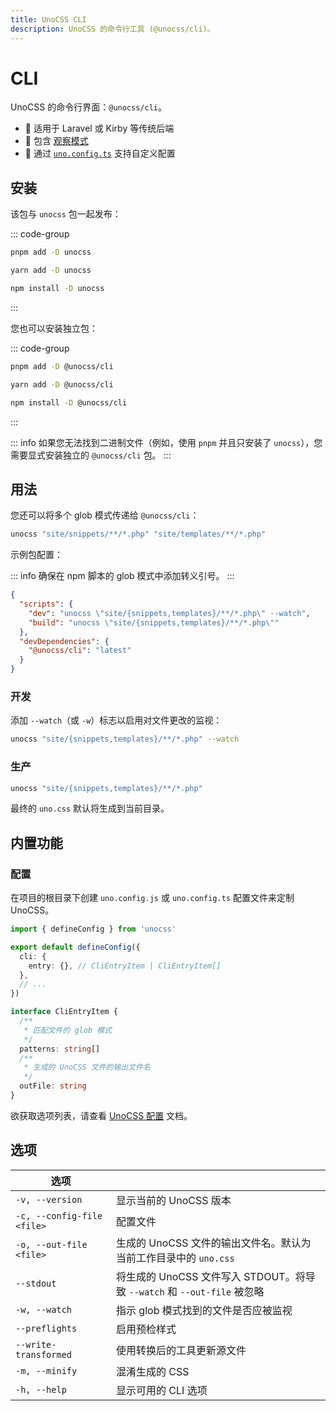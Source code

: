 ```yaml
---
title: UnoCSS CLI
description: UnoCSS 的命令行工具 (@unocss/cli)。
---
```


# CLI

UnoCSS 的命令行界面：`@unocss/cli`。

- 🍱 适用于 Laravel 或 Kirby 等传统后端
- 👀 包含 [观察模式](#development)
- 🔌 通过 [`uno.config.ts`](#configurations) 支持自定义配置

## 安装

该包与 `unocss` 包一起发布：

::: code-group

```bash [pnpm]
pnpm add -D unocss
```

```bash [yarn]
yarn add -D unocss
```

```bash [npm]
npm install -D unocss
```

:::

您也可以安装独立包：

::: code-group

```bash [pnpm]
pnpm add -D @unocss/cli
```

```bash [yarn]
yarn add -D @unocss/cli
```

```bash [npm]
npm install -D @unocss/cli
```

:::

::: info
如果您无法找到二进制文件（例如，使用 `pnpm` 并且只安装了 `unocss`），您需要显式安装独立的 `@unocss/cli` 包。
:::

## 用法

您还可以将多个 glob 模式传递给 `@unocss/cli`：

```bash
unocss "site/snippets/**/*.php" "site/templates/**/*.php"
```

示例包配置：

::: info
确保在 npm 脚本的 glob 模式中添加转义引号。
:::

```json [package.json]
{
  "scripts": {
    "dev": "unocss \"site/{snippets,templates}/**/*.php\" --watch",
    "build": "unocss \"site/{snippets,templates}/**/*.php\""
  },
  "devDependencies": {
    "@unocss/cli": "latest"
  }
}
```

### 开发

添加 `--watch`（或 `-w`）标志以启用对文件更改的监视：

```bash
unocss "site/{snippets,templates}/**/*.php" --watch
```

### 生产

```bash
unocss "site/{snippets,templates}/**/*.php"
```

最终的 `uno.css` 默认将生成到当前目录。

## 内置功能

### 配置

在项目的根目录下创建 `uno.config.js` 或 `uno.config.ts` 配置文件来定制 UnoCSS。

```ts [uno.config.ts]
import { defineConfig } from 'unocss'

export default defineConfig({
  cli: {
    entry: {}, // CliEntryItem | CliEntryItem[]
  },
  // ...
})

interface CliEntryItem {
  /**
   * 匹配文件的 glob 模式
   */
  patterns: string[]
  /**
   * 生成的 UnoCSS 文件的输出文件名
   */
  outFile: string
}
```

欲获取选项列表，请查看 [UnoCSS 配置](/config/) 文档。

## 选项

| 选项                       |                                                                          |
| -------------------------- | ------------------------------------------------------------------------ |
| `-v, --version`            | 显示当前的 UnoCSS 版本                                                   |
| `-c, --config-file <file>` | 配置文件                                                                 |
| `-o, --out-file <file>`    | 生成的 UnoCSS 文件的输出文件名。默认为当前工作目录中的 `uno.css`         |
| `--stdout`                 | 将生成的 UnoCSS 文件写入 STDOUT。将导致 `--watch` 和 `--out-file` 被忽略 |
| `-w, --watch`              | 指示 glob 模式找到的文件是否应被监视                                     |
| `--preflights`             | 启用预检样式                                                             |
| `--write-transformed`      | 使用转换后的工具更新源文件                                               |
| `-m, --minify`             | 混淆生成的 CSS                                                           |
| `-h, --help`               | 显示可用的 CLI 选项                                                      |
